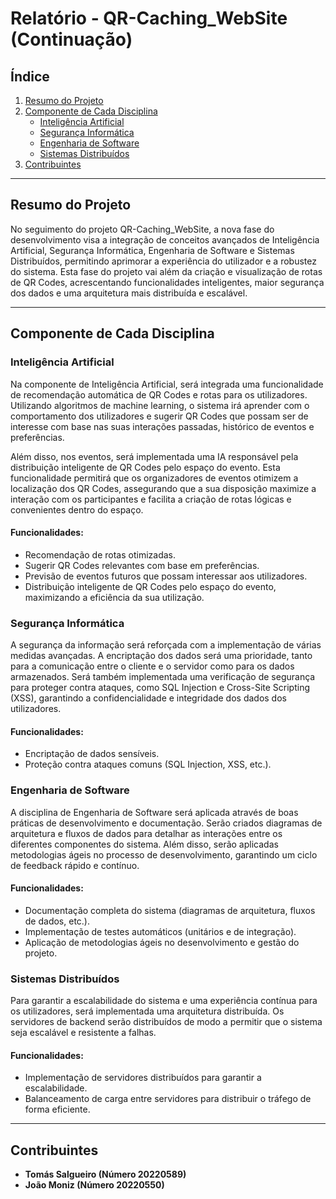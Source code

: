# Relatório - QR-Caching_WebSite (Continuação)

## Índice
1. [Resumo do Projeto](#resumo-do-projeto)
2. [Componente de Cada Disciplina](#componente-de-cada-disciplina)
   - [Inteligência Artificial](#inteligência-artificial)
   - [Segurança Informática](#segurança-informática)
   - [Engenharia de Software](#engenharia-de-software)
   - [Sistemas Distribuídos](#sistemas-distribuídos)
3. [Contribuintes](#contribuintes)

---

## Resumo do Projeto

No seguimento do projeto QR-Caching_WebSite, a nova fase do desenvolvimento visa a integração de conceitos avançados de Inteligência Artificial, Segurança Informática, Engenharia de Software e Sistemas Distribuídos, permitindo aprimorar a experiência do utilizador e a robustez do sistema. Esta fase do projeto vai além da criação e visualização de rotas de QR Codes, acrescentando funcionalidades inteligentes, maior segurança dos dados e uma arquitetura mais distribuída e escalável.

---

## Componente de Cada Disciplina

### Inteligência Artificial

Na componente de Inteligência Artificial, será integrada uma funcionalidade de recomendação automática de QR Codes e rotas para os utilizadores. Utilizando algoritmos de machine learning, o sistema irá aprender com o comportamento dos utilizadores e sugerir QR Codes que possam ser de interesse com base nas suas interações passadas, histórico de eventos e preferências.

Além disso, nos eventos, será implementada uma IA responsável pela distribuição inteligente de QR Codes pelo espaço do evento. Esta funcionalidade permitirá que os organizadores de eventos otimizem a localização dos QR Codes, assegurando que a sua disposição maximize a interação com os participantes e facilita a criação de rotas lógicas e convenientes dentro do espaço.

#### Funcionalidades:
- Recomendação de rotas otimizadas.
- Sugerir QR Codes relevantes com base em preferências.
- Previsão de eventos futuros que possam interessar aos utilizadores.
- Distribuição inteligente de QR Codes pelo espaço do evento, maximizando a eficiência da sua utilização.

### Segurança Informática

A segurança da informação será reforçada com a implementação de várias medidas avançadas. A encriptação dos dados será uma prioridade, tanto para a comunicação entre o cliente e o servidor como para os dados armazenados. Será também implementada uma verificação de segurança para proteger contra ataques, como SQL Injection e Cross-Site Scripting (XSS), garantindo a confidencialidade e integridade dos dados dos utilizadores.

#### Funcionalidades:
- Encriptação de dados sensíveis.
- Proteção contra ataques comuns (SQL Injection, XSS, etc.).

### Engenharia de Software

A disciplina de Engenharia de Software será aplicada através de boas práticas de desenvolvimento e documentação. Serão criados diagramas de arquitetura e fluxos de dados para detalhar as interações entre os diferentes componentes do sistema. Além disso, serão aplicadas metodologias ágeis no processo de desenvolvimento, garantindo um ciclo de feedback rápido e contínuo.

#### Funcionalidades:
- Documentação completa do sistema (diagramas de arquitetura, fluxos de dados, etc.).
- Implementação de testes automáticos (unitários e de integração).
- Aplicação de metodologias ágeis no desenvolvimento e gestão do projeto.

### Sistemas Distribuídos

Para garantir a escalabilidade do sistema e uma experiência contínua para os utilizadores, será implementada uma arquitetura distribuída. Os servidores de backend serão distribuídos de modo a permitir que o sistema seja escalável e resistente a falhas.

#### Funcionalidades:
- Implementação de servidores distribuídos para garantir a escalabilidade.
- Balanceamento de carga entre servidores para distribuir o tráfego de forma eficiente.

---

## Contribuintes

- **Tomás Salgueiro (Número 20220589)**
- **João Moniz (Número 20220550)**

